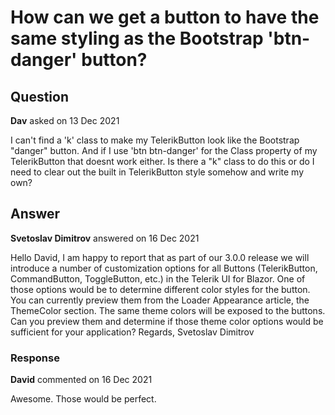 # How can we get a button to have the same styling as the Bootstrap 'btn-danger' button?

## Question

**Dav** asked on 13 Dec 2021

I can't find a 'k' class to make my TelerikButton look like the Bootstrap "danger" button. And if I use 'btn btn-danger' for the Class property of my TelerikButton that doesnt work either. Is there a "k" class to do this or do I need to clear out the built in TelerikButton style somehow and write my own?

## Answer

**Svetoslav Dimitrov** answered on 16 Dec 2021

Hello David, I am happy to report that as part of our 3.0.0 release we will introduce a number of customization options for all Buttons (TelerikButton, CommandButton, ToggleButton, etc.) in the Telerik UI for Blazor. One of those options would be to determine different color styles for the button. You can currently preview them from the Loader Appearance article, the ThemeColor section. The same theme colors will be exposed to the buttons. Can you preview them and determine if those theme color options would be sufficient for your application? Regards, Svetoslav Dimitrov

### Response

**David** commented on 16 Dec 2021

Awesome. Those would be perfect.
